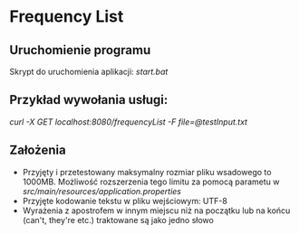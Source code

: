 # Frequency List
## Uruchomienie programu
Skrypt do uruchomienia aplikacji: _start.bat_
## Przykład wywołania usługi:
_curl -X GET localhost:8080/frequencyList -F file=@testInput.txt_

## Założenia
* Przyjęty i przetestowany maksymalny rozmiar pliku wsadowego to 1000MB. Możliwość rozszerzenia tego limitu za pomocą parametu w _src/main/resources/application.properties_
* Przyjęte kodowanie tekstu w pliku wejściowym: UTF-8
* Wyrażenia z apostrofem w innym miejscu niż na początku lub na końcu (can't, they're etc.) traktowane są jako jedno słowo 